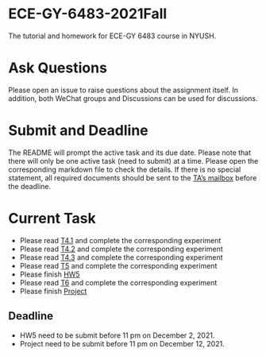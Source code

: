 # ECE-GY-6483-2021Fall
The tutorial and homework for ECE-GY 6483 course in NYUSH.

# Ask Questions
Please open an issue to raise questions about the assignment itself. In addition, both WeChat groups and Discussions can be used for discussions.

# Submit and Deadline
The README will prompt the active task and its due date. Please note that there will only be one active task (need to submit) at a time. 
Please open the corresponding markdown file to check the details. 
If there is no special statement, all required documents should be sent to the [TA’s mailbox](mailto:xinzhe.liu@nyu.edu) before the deadline.

# Current Task
+ Please read [T4.1](T4.1.md) and complete the corresponding experiment
+ Please read [T4.2](T4.2.md) and complete the corresponding experiment
+ Please read [T4.3](T4.3.md) and complete the corresponding experiment
+ Please read [T5](T5.md) and complete the corresponding experiment
+ Please finish [HW5](HW5.md)
+ Please read [T6](T6.md) and complete the corresponding experiment
+ Please finish [Project](Project.md)
## Deadline
+ HW5 need to be submit before 11 pm on December 2, 2021.
+ Project need to be submit before 11 pm on December 12, 2021.
